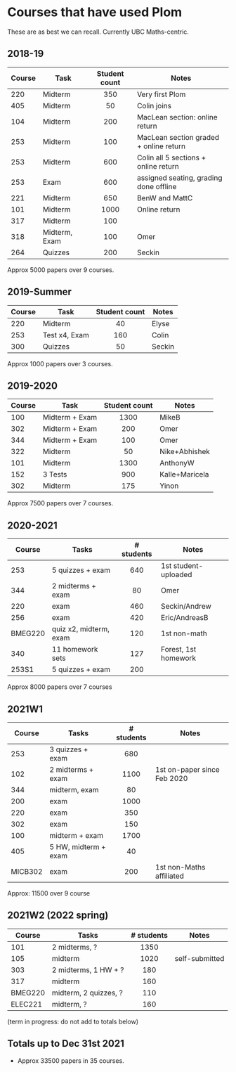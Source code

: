 # Courses that have used Plom

These are as best we can recall.  Currently UBC Maths-centric.


## 2018-19

| Course |  Task    | Student count | Notes                            |
|--------|----------|:-------------:|----------------------------------|
| 220    | Midterm  | 350           | Very first Plom                  |
| 405    | Midterm  | 50            | Colin joins                      |
| 104    | Midterm  | 200           | MacLean section: online return   |
| 253    | Midterm  | 100     | MacLean section graded + online return |
| 253    | Midterm  | 600     | Colin all 5 sections + online return   |
| 253    | Exam     | 600     | assigned seating, grading done offline |
| 221    | Midterm  | 650           | BenW and MattC                   |
| 101    | Midterm  | 1000          | Online return                    |
| 317    | Midterm  | 100           |                                  |
| 318    | Midterm, Exam   | 100    | Omer                             |
| 264    | Quizzes  | 200           | Seckin                           |

Approx 5000 papers over 9 courses.


## 2019-Summer

| Course |  Task         | Student count | Notes   |
|--------|---------------|:-------------:|---------|
| 220    | Midterm       | 40            | Elyse   |
| 253    | Test x4, Exam | 160           | Colin   |
| 300    | Quizzes       | 50            | Seckin  |

Approx 1000 papers over 3 courses.


## 2019-2020

| Course |  Task          | Student count |  Notes         |
|--------|----------------|:-------------:|----------------|
| 100    | Midterm + Exam | 1300          | MikeB          |
| 302    | Midterm + Exam | 200           | Omer           |
| 344    | Midterm + Exam | 100           | Omer           |
| 322    | Midterm        | 50            | Nike+Abhishek  |
| 101    | Midterm        | 1300          | AnthonyW       |
| 152    | 3 Tests        | 900           | Kalle+Maricela |
| 302    | Midterm        | 175           | Yinon          |

Approx 7500 papers over 7 courses.


## 2020-2021

| Course  |  Tasks                  | # students |  Notes              |
|---------|-------------------------|:----------:|---------------------|
| 253     | 5 quizzes + exam        | 640        | 1st student-uploaded|
| 344     | 2 midterms + exam       | 80         | Omer                |
| 220     | exam                    | 460        | Seckin/Andrew       |
| 256     | exam                    | 420        | Eric/AndreasB       |
| BMEG220 | quiz x2, midterm, exam  | 120        | 1st non-math        |
| 340     | 11 homework sets        | 127        | Forest, 1st homework|
| 253S1   | 5 quizzes + exam        | 200        |                     |

Approx 8000 papers over 7 courses



## 2021W1

| Course  |  Tasks                  | # students |  Notes                      |
|---------|-------------------------|:----------:|-----------------------------|
| 253     | 3 quizzes + exam        | 680        |                             |
| 102     | 2 midterms + exam       | 1100       | 1st on-paper since Feb 2020 |
| 344     | midterm, exam           | 80         |                             |
| 200     | exam                    | 1000       |                             |
| 220     | exam                    | 350        |                             |
| 302     | exam                    | 150        |                             |
| 100     | midterm + exam          | 1700       |                             |
| 405     | 5 HW, midterm + exam    | 40         |                             |
| MICB302 | exam                    | 200        | 1st non-Maths affiliated    |

Approx: 11500 over 9 course


## 2021W2 (2022 spring)

| Course  |  Tasks                  | # students |  Notes                      |
|---------|-------------------------|:----------:|-----------------------------|
| 101     | 2 midterms, ?           | 1350       |                             |
| 105     | midterm                 | 1020       | self-submitted              |
| 303     | 2 midterms, 1 HW + ?    | 180        |                             |
| 317     | midterm                 | 160        |                             |
| BMEG220 | midterm, 2 quizzes, ?   | 110        |                             |
| ELEC221 | midterm, ?              | 160        |                             |

(term in progress: do not add to totals below)


## Totals up to Dec 31st 2021

  * Approx 33500 papers in 35 courses.
